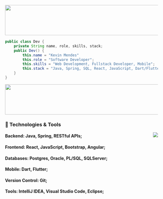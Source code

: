 <img  width="1100" height="100" src="https://media0.giphy.com/media/v1.Y2lkPTc5MGI3NjExaTg5cWo5eTlnd2t3am5oMGN2dTZhdWs5dWJ5eGk3a3Z2ZGdzYWNnbiZlcD12MV9pbnRlcm5hbF9naWZfYnlfaWQmY3Q9Zw/ko7twHhomhk8E/giphy.gif"/>

```java
public class Dev {
    private String name, role, skills, stack;
    public Dev() {
        this.name = "Kevin Mendes"
        this.role = "Software Developer";
        this.skills = "Web Development, Fullstack Developer, Mobile";
        this.stack = "Java, Spring, SQL, React, JavaScript, Dart/Flutter";
    }
}
```
<img  width="1100" height="100" src="https://media0.giphy.com/media/v1.Y2lkPTc5MGI3NjExaTg5cWo5eTlnd2t3am5oMGN2dTZhdWs5dWJ5eGk3a3Z2ZGdzYWNnbiZlcD12MV9pbnRlcm5hbF9naWZfYnlfaWQmY3Q9Zw/ko7twHhomhk8E/giphy.gif"/>

<br>

### 🔧 Technologies & Tools

<a href="https://github.com/kevinfmendes">
  <img align="right" src="https://github-readme-stats.vercel.app/api/top-langs/?username=kevinfmendes&theme=dracula&hide_langs_below=1" />
</a>

#### Backend: Java, Spring, RESTful APIs;
#### Frontend: React, JavaScript, Bootstrap, Angular;
#### Databases: Postgres, Oracle, PL/SQL, SQLServer;
#### Mobile: Dart, Flutter;
#### Version Control: Git;
#### Tools: IntelliJ IDEA, Visual Studio Code, Eclipse;
<br>
<br>




